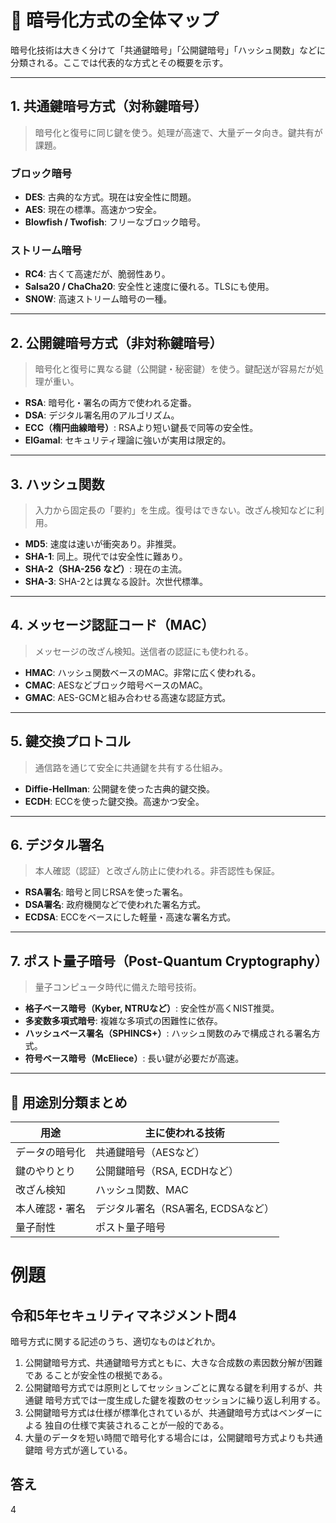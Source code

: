 # 🔐 暗号化方式の全体マップ

暗号化技術は大きく分けて「共通鍵暗号」「公開鍵暗号」「ハッシュ関数」などに分類される。ここでは代表的な方式とその概要を示す。

---

## 1. 共通鍵暗号方式（対称鍵暗号）

> 暗号化と復号に同じ鍵を使う。処理が高速で、大量データ向き。鍵共有が課題。

### ブロック暗号
- **DES**: 古典的な方式。現在は安全性に問題。
- **AES**: 現在の標準。高速かつ安全。
- **Blowfish / Twofish**: フリーなブロック暗号。

### ストリーム暗号
- **RC4**: 古くて高速だが、脆弱性あり。
- **Salsa20 / ChaCha20**: 安全性と速度に優れる。TLSにも使用。
- **SNOW**: 高速ストリーム暗号の一種。

---

## 2. 公開鍵暗号方式（非対称鍵暗号）

> 暗号化と復号に異なる鍵（公開鍵・秘密鍵）を使う。鍵配送が容易だが処理が重い。

- **RSA**: 暗号化・署名の両方で使われる定番。
- **DSA**: デジタル署名用のアルゴリズム。
- **ECC（楕円曲線暗号）**: RSAより短い鍵長で同等の安全性。
- **ElGamal**: セキュリティ理論に強いが実用は限定的。

---

## 3. ハッシュ関数

> 入力から固定長の「要約」を生成。復号はできない。改ざん検知などに利用。

- **MD5**: 速度は速いが衝突あり。非推奨。
- **SHA-1**: 同上。現代では安全性に難あり。
- **SHA-2（SHA-256 など）**: 現在の主流。
- **SHA-3**: SHA-2とは異なる設計。次世代標準。

---

## 4. メッセージ認証コード（MAC）

> メッセージの改ざん検知。送信者の認証にも使われる。

- **HMAC**: ハッシュ関数ベースのMAC。非常に広く使われる。
- **CMAC**: AESなどブロック暗号ベースのMAC。
- **GMAC**: AES-GCMと組み合わせる高速な認証方式。

---

## 5. 鍵交換プロトコル

> 通信路を通じて安全に共通鍵を共有する仕組み。

- **Diffie-Hellman**: 公開鍵を使った古典的鍵交換。
- **ECDH**: ECCを使った鍵交換。高速かつ安全。

---

## 6. デジタル署名

> 本人確認（認証）と改ざん防止に使われる。非否認性も保証。

- **RSA署名**: 暗号と同じRSAを使った署名。
- **DSA署名**: 政府機関などで使われた署名方式。
- **ECDSA**: ECCをベースにした軽量・高速な署名方式。

---

## 7. ポスト量子暗号（Post-Quantum Cryptography）

> 量子コンピュータ時代に備えた暗号技術。

- **格子ベース暗号（Kyber, NTRUなど）**: 安全性が高くNIST推奨。
- **多変数多項式暗号**: 複雑な多項式の困難性に依存。
- **ハッシュベース署名（SPHINCS+）**: ハッシュ関数のみで構成される署名方式。
- **符号ベース暗号（McEliece）**: 長い鍵が必要だが高速。

---

## 🔎 用途別分類まとめ

| 用途               | 主に使われる技術                   |
|--------------------|------------------------------------|
| データの暗号化     | 共通鍵暗号（AESなど）              |
| 鍵のやりとり       | 公開鍵暗号（RSA, ECDHなど）        |
| 改ざん検知         | ハッシュ関数、MAC                  |
| 本人確認・署名     | デジタル署名（RSA署名, ECDSAなど） |
| 量子耐性           | ポスト量子暗号                     |

# 例題
## 令和5年セキュリティマネジメント問4
暗号方式に関する記述のうち、適切なものはどれか。
1. 公開鍵暗号方式、共通鍵暗号方式ともに、大きな合成数の素因数分解が困難であ ることが安全性の根拠である。
2. 公開鍵暗号方式では原則としてセッションごとに異なる鍵を利用するが、共通鍵 暗号方式では一度生成した鍵を複数のセッションに繰り返し利用する。
3. 公開鍵暗号方式は仕様が標準化されているが、共通鍵暗号方式はベンダーによる 独自の仕様で実装されることが一般的である。
4. 大量のデータを短い時間で暗号化する場合には，公開鍵暗号方式よりも共通鍵暗 号方式が適している。
## 答え
4